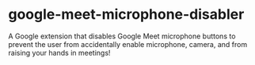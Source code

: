 # google-meet-microphone-disabler
A Google extension that disables Google Meet microphone buttons to prevent the user from accidentally enable microphone, camera, and from raising your hands in meetings!
